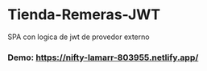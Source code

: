 # Tienda-Remeras-JWT
SPA con logica de jwt de provedor externo

### Demo: https://nifty-lamarr-803955.netlify.app/
